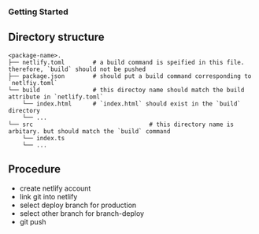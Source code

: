 ### Getting Started

## Directory structure
    <package-name>.
    ├── netlify.toml        # a build command is speified in this file. therefore, `build` should not be pushed
    ├── package.json        # should put a build command corresponding to `netlfiy.toml`
    └── build               # this directoy name should match the build attribute in `netlify.toml`
        └── index.html      # `index.html` should exist in the `build` directory
        └── ...
    └── src									# this directory name is arbitary. but should match the `build` command
        └── index.ts
        └── ...

## Procedure
* create netlify account
* link git into netlify
* select deploy branch for production
* select other branch for branch-deploy
* git push
